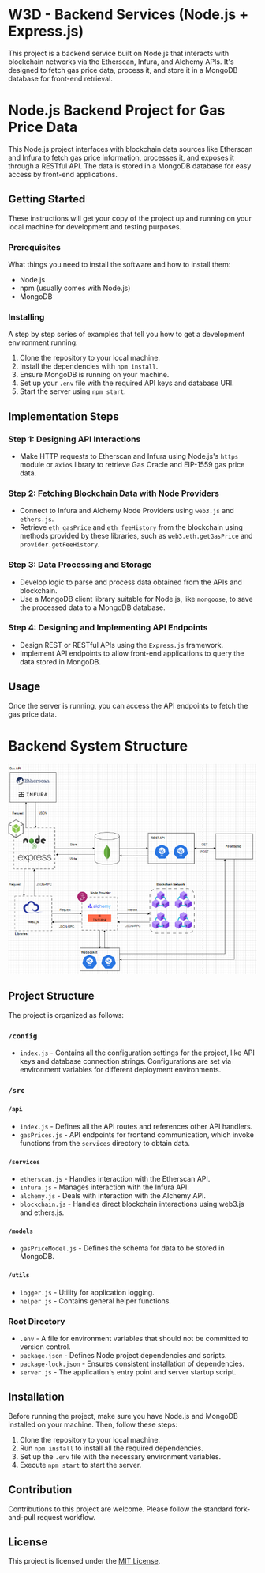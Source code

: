 # W3D - Backend Services (Node.js + Express.js)

This project is a backend service built on Node.js that interacts with blockchain networks via the Etherscan, Infura, and Alchemy APIs. It's designed to fetch gas price data, process it, and store it in a MongoDB database for front-end retrieval.

# Node.js Backend Project for Gas Price Data

This Node.js project interfaces with blockchain data sources like Etherscan and Infura to fetch gas price information, processes it, and exposes it through a RESTful API. The data is stored in a MongoDB database for easy access by front-end applications.

## Getting Started

These instructions will get your copy of the project up and running on your local machine for development and testing purposes.

### Prerequisites

What things you need to install the software and how to install them:

- Node.js
- npm (usually comes with Node.js)
- MongoDB

### Installing

A step by step series of examples that tell you how to get a development environment running:

1. Clone the repository to your local machine.
2. Install the dependencies with `npm install`.
3. Ensure MongoDB is running on your machine.
4. Set up your `.env` file with the required API keys and database URI.
5. Start the server using `npm start`.

## Implementation Steps

### Step 1: Designing API Interactions

- Make HTTP requests to Etherscan and Infura using Node.js's `https` module or `axios` library to retrieve Gas Oracle and EIP-1559 gas price data.

### Step 2: Fetching Blockchain Data with Node Providers

- Connect to Infura and Alchemy Node Providers using `web3.js` and `ethers.js`.
- Retrieve `eth_gasPrice` and `eth_feeHistory` from the blockchain using methods provided by these libraries, such as `web3.eth.getGasPrice` and `provider.getFeeHistory`.

### Step 3: Data Processing and Storage

- Develop logic to parse and process data obtained from the APIs and blockchain.
- Use a MongoDB client library suitable for Node.js, like `mongoose`, to save the processed data to a MongoDB database.

### Step 4: Designing and Implementing API Endpoints

- Design REST or RESTful APIs using the `Express.js` framework.
- Implement API endpoints to allow front-end applications to query the data stored in MongoDB.

## Usage

Once the server is running, you can access the API endpoints to fetch the gas price data.

# Backend System Structure
![Alt text](W3D_BackendSystemStructure.png)

## Project Structure

The project is organized as follows:

### `/config`

- `index.js` - Contains all the configuration settings for the project, like API keys and database connection strings. Configurations are set via environment variables for different deployment environments.

### `/src`

#### `/api`

- `index.js` - Defines all the API routes and references other API handlers.
- `gasPrices.js` - API endpoints for frontend communication, which invoke functions from the `services` directory to obtain data.

#### `/services`

- `etherscan.js` - Handles interaction with the Etherscan API.
- `infura.js` - Manages interaction with the Infura API.
- `alchemy.js` - Deals with interaction with the Alchemy API.
- `blockchain.js` - Handles direct blockchain interactions using web3.js and ethers.js.

#### `/models`

- `gasPriceModel.js` - Defines the schema for data to be stored in MongoDB.

#### `/utils`

- `logger.js` - Utility for application logging.
- `helper.js` - Contains general helper functions.

### Root Directory

- `.env` - A file for environment variables that should not be committed to version control.
- `package.json` - Defines Node project dependencies and scripts.
- `package-lock.json` - Ensures consistent installation of dependencies.
- `server.js` - The application's entry point and server startup script.

## Installation

Before running the project, make sure you have Node.js and MongoDB installed on your machine. Then, follow these steps:

1. Clone the repository to your local machine.
2. Run `npm install` to install all the required dependencies.
3. Set up the `.env` file with the necessary environment variables.
4. Execute `npm start` to start the server.

## Contribution

Contributions to this project are welcome. Please follow the standard fork-and-pull request workflow.

## License

This project is licensed under the [MIT License](LICENSE).
